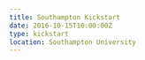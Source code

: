 ```yaml
---
title: Southampton Kickstart
date: 2016-10-15T10:00:00Z
type: kickstart
location: Southampton University
---
```

